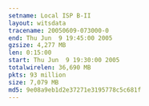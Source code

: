 ```yaml
---
setname: Local ISP B-II
layout: witsdata
tracename: 20050609-073000-0
end: Thu Jun  9 19:45:00 2005
gzsize: 4,277 MB
len: 0:15:00
start: Thu Jun  9 19:30:00 2005
totalwirelen: 36,690 MB
pkts: 93 million
size: 7,079 MB
md5: 9e08a9eb1d2e37271e3195778c5c681f
---
```

